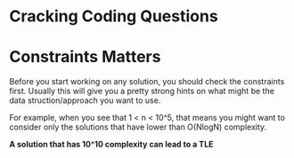 # Cracking Coding Questions

# Constraints Matters

Before you start working on any solution, you should check the constraints first.
Usually this will give you a pretty strong hints on what might be the data struction/approach you want to use.

For example, when you see that 1 < n < 10^5, that means you might want to consider only the solutions that have lower than O(NlogN) complexity.

**A solution that has 10^10 complexity can lead to a TLE**